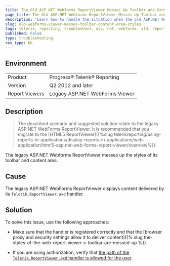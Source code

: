 ```yaml
---
title: The Old ASP.NET Webforms ReportViewer Messes Up Toolbar and Content Styles
page_title: The Old ASP.NET Webforms ReportViewer Messes Up Toolbar and Content Styles
description: "Learn how to handle the situation when the old ASP.NET Webforms ReportViewer messes up the styles of its toolbar and content area."
slug: old-webforms-viewer-messes-toolbar-content-area-styles
tags: telerik, reporting, troubleshoot, asp, net, webforms, old, reportviewer, messes, up, styles, toolbar, content, area
published: False
type: troubleshooting
res_type: kb
---
```


## Environment

<table>
	<tbody>
		<tr>
			<td>Product</td>
			<td>Progress® Telerik® Reporting</td>
		</tr>
		<tr>
			<td>Version</td>
			<td>Q2 2012 and later</td>
		</tr>
		<tr>
			<td>Report Viewers</td>
			<td>Legacy ASP.NET WebForms Viewer</td>
		</tr>
	</tbody>
</table>

## Description

>The described scenario and suggested solution relate to the legacy ASP.NET WebForms ReportViewer. It is recommended that you migrate to the [HTML5 ReportViewer]({%slug telerikreporting/using-reports-in-applications/display-reports-in-applications/web-application/html5-asp.net-web-forms-report-viewer/overview%}).  

The legacy ASP.NET Webforms ReportViewer messes up the styles of its toolbar and content area.

## Cause

The legacy ASP.NET WebForms ReportViewer displays content delivered by its `Telerik.ReportViewer.axd` handler.

## Solution  

To solve this issue, use the following approaches:

* Make sure that the handler is registered correctly and that the [browser proxy and security settings allow it to deliver content]({% slug the-styles-of-the-web-report-viewer-s-toolbar-are-messed-up %}).         

* If you are using authorization, verify that [the path of the `Telerik.ReportViewer.axd` handler is allowed for the user](https://support.microsoft.com/en-us/kb/316871).
